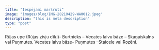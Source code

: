 ```yaml
---
title: "Iespējami maršruti"
image: "images/blog/IMG-20210429-WA0012.jpeg"
description: "this is meta description"
type: "post"
---
```


Rūjas upe (Rūjas zivju dīķi)- Burtnieks – Vecates laivu bāze – Skaņaiskalns vai Puņmutes.
Vecates laivu bāze- Puņmutes –Staicele vai Rozēni.

